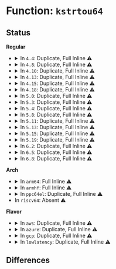 # Function: <code>kstrtou64</code>

## Status
<b>Regular</b>
<ul>
<li>
<details>
<summary>In <code>4.4</code>: Duplicate, Full Inline ⚠️</summary>

**Collision:** Static Duplication

**Inline:** Full

**Transformation:** False

**Instances:**

```
In arch/x86/kernel/cpu/mcheck/mce.c (ffffffff810442af)
Location: include/linux/kernel.h:335
Inline: True
Inline callers:
  - arch/x86/kernel/cpu/mcheck/mce.c:set_bank
  - arch/x86/kernel/cpu/mcheck/mce.c:set_cmci_disabled
  - arch/x86/kernel/cpu/mcheck/mce.c:set_ignore_ce
```
```
In kernel/power/wakelock.c (ffffffff810d63f4)
Location: include/linux/kernel.h:335
Inline: True
Inline callers:
  - kernel/power/wakelock.c:pm_wake_lock
```
</details>
</li>
<li>
<details>
<summary>In <code>4.8</code>: Duplicate, Full Inline ⚠️</summary>

**Collision:** Static Duplication

**Inline:** Full

**Transformation:** False

**Instances:**

```
In arch/x86/kernel/cpu/mcheck/mce.c (ffffffff81044429)
Location: include/linux/kernel.h:342
Inline: True
Inline callers:
  - arch/x86/kernel/cpu/mcheck/mce.c:set_cmci_disabled
  - arch/x86/kernel/cpu/mcheck/mce.c:set_ignore_ce
  - arch/x86/kernel/cpu/mcheck/mce.c:set_bank
```
```
In kernel/power/wakelock.c (ffffffff810db273)
Location: include/linux/kernel.h:342
Inline: True
Inline callers:
  - kernel/power/wakelock.c:pm_wake_lock
```
</details>
</li>
<li>
<details>
<summary>In <code>4.10</code>: Duplicate, Full Inline ⚠️</summary>

**Collision:** Static Duplication

**Inline:** Full

**Transformation:** False

**Instances:**

```
In arch/x86/kernel/cpu/mcheck/mce.c (ffffffff81045f19)
Location: include/linux/kernel.h:344
Inline: True
Inline callers:
  - arch/x86/kernel/cpu/mcheck/mce.c:set_cmci_disabled
  - arch/x86/kernel/cpu/mcheck/mce.c:set_ignore_ce
  - arch/x86/kernel/cpu/mcheck/mce.c:set_bank
```
```
In kernel/power/wakelock.c (ffffffff810e1d43)
Location: include/linux/kernel.h:344
Inline: True
Inline callers:
  - kernel/power/wakelock.c:pm_wake_lock
```
</details>
</li>
<li>
<details>
<summary>In <code>4.13</code>: Duplicate, Full Inline ⚠️</summary>

**Collision:** Static Duplication

**Inline:** Full

**Transformation:** False

**Instances:**

```
In arch/x86/kernel/cpu/mcheck/mce.c (ffffffff81045c09)
Location: include/linux/kernel.h:357
Inline: True
Inline callers:
  - arch/x86/kernel/cpu/mcheck/mce.c:set_cmci_disabled
  - arch/x86/kernel/cpu/mcheck/mce.c:set_ignore_ce
  - arch/x86/kernel/cpu/mcheck/mce.c:set_bank
```
```
In kernel/power/wakelock.c (ffffffff810e0e8d)
Location: include/linux/kernel.h:357
Inline: True
Inline callers:
  - kernel/power/wakelock.c:pm_wake_lock
```
</details>
</li>
<li>
<details>
<summary>In <code>4.15</code>: Duplicate, Full Inline ⚠️</summary>

**Collision:** Static Duplication

**Inline:** Full

**Transformation:** False

**Instances:**

```
In arch/x86/kernel/cpu/mcheck/mce.c (ffffffff81049429)
Location: include/linux/kernel.h:394
Inline: True
Inline callers:
  - arch/x86/kernel/cpu/mcheck/mce.c:set_cmci_disabled
  - arch/x86/kernel/cpu/mcheck/mce.c:set_ignore_ce
  - arch/x86/kernel/cpu/mcheck/mce.c:set_bank
```
```
In kernel/power/wakelock.c (ffffffff810e915d)
Location: include/linux/kernel.h:394
Inline: True
Inline callers:
  - kernel/power/wakelock.c:pm_wake_lock
```
</details>
</li>
<li>
<details>
<summary>In <code>4.18</code>: Duplicate, Full Inline ⚠️</summary>

**Collision:** Static Duplication

**Inline:** Full

**Transformation:** False

**Instances:**

```
In arch/x86/kernel/cpu/mcheck/mce.c (ffffffff8104bc99)
Location: include/linux/kernel.h:410
Inline: True
Inline callers:
  - arch/x86/kernel/cpu/mcheck/mce.c:set_cmci_disabled
  - arch/x86/kernel/cpu/mcheck/mce.c:set_ignore_ce
  - arch/x86/kernel/cpu/mcheck/mce.c:set_bank
```
```
In kernel/power/wakelock.c (ffffffff810f1476)
Location: include/linux/kernel.h:410
Inline: True
Inline callers:
  - kernel/power/wakelock.c:pm_wake_lock
```
</details>
</li>
<li>
<details>
<summary>In <code>5.0</code>: Duplicate, Full Inline ⚠️</summary>

**Collision:** Static Duplication

**Inline:** Full

**Transformation:** False

**Instances:**

```
In arch/x86/kernel/cpu/mce/core.c (ffffffff81049379)
Location: include/linux/kernel.h:443
Inline: True
Inline callers:
  - arch/x86/kernel/cpu/mce/core.c:set_cmci_disabled
  - arch/x86/kernel/cpu/mce/core.c:set_ignore_ce
  - arch/x86/kernel/cpu/mce/core.c:set_bank
```
```
In kernel/power/wakelock.c (ffffffff810fcb06)
Location: include/linux/kernel.h:443
Inline: True
Inline callers:
  - kernel/power/wakelock.c:pm_wake_lock
```
</details>
</li>
<li>
<details>
<summary>In <code>5.3</code>: Duplicate, Full Inline ⚠️</summary>

**Collision:** Static Duplication

**Inline:** Full

**Transformation:** False

**Instances:**

```
In arch/x86/kernel/cpu/intel_epb.c (ffffffff81049a76)
Location: include/linux/kernel.h:402
Inline: True
Inline callers:
  - arch/x86/kernel/cpu/intel_epb.c:energy_perf_bias_store
```
```
In arch/x86/kernel/cpu/mce/core.c (ffffffff8104c1c9)
Location: include/linux/kernel.h:402
Inline: True
Inline callers:
  - arch/x86/kernel/cpu/mce/core.c:set_cmci_disabled
  - arch/x86/kernel/cpu/mce/core.c:set_ignore_ce
  - arch/x86/kernel/cpu/mce/core.c:set_bank
```
```
In kernel/power/wakelock.c (ffffffff8110513b)
Location: include/linux/kernel.h:402
Inline: True
Inline callers:
  - kernel/power/wakelock.c:pm_wake_lock
```
</details>
</li>
<li>
<details>
<summary>In <code>5.4</code>: Duplicate, Full Inline ⚠️</summary>

**Collision:** Static Duplication

**Inline:** Full

**Transformation:** False

**Instances:**

```
In arch/x86/kernel/cpu/intel_epb.c (ffffffff8104a406)
Location: include/linux/kernel.h:406
Inline: True
Inline callers:
  - arch/x86/kernel/cpu/intel_epb.c:energy_perf_bias_store
```
```
In arch/x86/kernel/cpu/mce/core.c (ffffffff8104cb89)
Location: include/linux/kernel.h:406
Inline: True
Inline callers:
  - arch/x86/kernel/cpu/mce/core.c:set_cmci_disabled
  - arch/x86/kernel/cpu/mce/core.c:set_ignore_ce
  - arch/x86/kernel/cpu/mce/core.c:set_bank
```
```
In kernel/power/wakelock.c (ffffffff811114db)
Location: include/linux/kernel.h:406
Inline: True
Inline callers:
  - kernel/power/wakelock.c:pm_wake_lock
```
</details>
</li>
<li>
<details>
<summary>In <code>5.8</code>: Duplicate, Full Inline ⚠️</summary>

**Collision:** Static Duplication

**Inline:** Full

**Transformation:** False

**Instances:**

```
In arch/x86/kernel/cpu/intel_epb.c (ffffffff8104e9a6)
Location: include/linux/kernel.h:395
Inline: True
Inline callers:
  - arch/x86/kernel/cpu/intel_epb.c:energy_perf_bias_store
```
```
In arch/x86/kernel/cpu/mce/core.c (ffffffff81051759)
Location: include/linux/kernel.h:395
Inline: True
Inline callers:
  - arch/x86/kernel/cpu/mce/core.c:set_cmci_disabled
  - arch/x86/kernel/cpu/mce/core.c:set_ignore_ce
  - arch/x86/kernel/cpu/mce/core.c:set_bank
```
```
In kernel/power/wakelock.c (ffffffff8111c5ab)
Location: include/linux/kernel.h:395
Inline: True
Inline callers:
  - kernel/power/wakelock.c:pm_wake_lock
```
</details>
</li>
<li>
<details>
<summary>In <code>5.11</code>: Duplicate, Full Inline ⚠️</summary>

**Collision:** Static Duplication

**Inline:** Full

**Transformation:** False

**Instances:**

```
In arch/x86/kernel/cpu/intel_epb.c (ffffffff8104dcb6)
Location: include/linux/kernel.h:247
Inline: True
Inline callers:
  - arch/x86/kernel/cpu/intel_epb.c:energy_perf_bias_store
```
```
In arch/x86/kernel/cpu/mce/core.c (ffffffff81050a19)
Location: include/linux/kernel.h:247
Inline: True
Inline callers:
  - arch/x86/kernel/cpu/mce/core.c:set_cmci_disabled
  - arch/x86/kernel/cpu/mce/core.c:set_ignore_ce
  - arch/x86/kernel/cpu/mce/core.c:set_bank
```
```
In kernel/power/wakelock.c (ffffffff81116f0b)
Location: include/linux/kernel.h:247
Inline: True
Inline callers:
  - kernel/power/wakelock.c:pm_wake_lock
```
```
In drivers/pwm/sysfs.c (ffffffff816432a9)
Location: include/linux/kernel.h:247
Inline: True
Inline callers:
  - drivers/pwm/sysfs.c:duty_cycle_store
  - drivers/pwm/sysfs.c:period_store
```
</details>
</li>
<li>
<details>
<summary>In <code>5.13</code>: Duplicate, Full Inline ⚠️</summary>

**Collision:** Static Duplication

**Inline:** Full

**Transformation:** False

**Instances:**

```
In arch/x86/kernel/cpu/intel_epb.c (ffffffff8104f946)
Location: include/linux/kernel.h:257
Inline: True
Inline callers:
  - arch/x86/kernel/cpu/intel_epb.c:energy_perf_bias_store
```
```
In arch/x86/kernel/cpu/mce/core.c (ffffffff810523c9)
Location: include/linux/kernel.h:257
Inline: True
Inline callers:
  - arch/x86/kernel/cpu/mce/core.c:set_cmci_disabled
  - arch/x86/kernel/cpu/mce/core.c:set_ignore_ce
  - arch/x86/kernel/cpu/mce/core.c:set_bank
```
```
In kernel/power/wakelock.c (ffffffff8111763b)
Location: include/linux/kernel.h:257
Inline: True
Inline callers:
  - kernel/power/wakelock.c:pm_wake_lock
```
```
In drivers/pwm/sysfs.c (ffffffff816260c9)
Location: include/linux/kernel.h:257
Inline: True
Inline callers:
  - drivers/pwm/sysfs.c:duty_cycle_store
  - drivers/pwm/sysfs.c:period_store
```
</details>
</li>
<li>
<details>
<summary>In <code>5.15</code>: Duplicate, Full Inline ⚠️</summary>

**Collision:** Static Duplication

**Inline:** Full

**Transformation:** False

**Instances:**

```
In arch/x86/kernel/cpu/intel_epb.c (ffffffff81057b80)
Location: include/linux/kstrtox.h:74
Inline: True
Inline callers:
  - arch/x86/kernel/cpu/intel_epb.c:energy_perf_bias_store
```
```
In arch/x86/kernel/cpu/mce/core.c (ffffffff8105a8db)
Location: include/linux/kstrtox.h:74
Inline: True
Inline callers:
  - arch/x86/kernel/cpu/mce/core.c:set_cmci_disabled
  - arch/x86/kernel/cpu/mce/core.c:set_ignore_ce
  - arch/x86/kernel/cpu/mce/core.c:set_bank
```
```
In kernel/power/wakelock.c (ffffffff8113799b)
Location: include/linux/kstrtox.h:74
Inline: True
Inline callers:
  - kernel/power/wakelock.c:pm_wake_lock
```
```
In drivers/pwm/sysfs.c (ffffffff816958b9)
Location: include/linux/kstrtox.h:74
Inline: True
Inline callers:
  - drivers/pwm/sysfs.c:duty_cycle_store
  - drivers/pwm/sysfs.c:period_store
```
</details>
</li>
<li>
<details>
<summary>In <code>5.19</code>: Duplicate, Full Inline ⚠️</summary>

**Collision:** Static Duplication

**Inline:** Full

**Transformation:** False

**Instances:**

```
In arch/x86/kernel/cpu/intel_epb.c (ffffffff8106402c)
Location: include/linux/kstrtox.h:74
Inline: True
Inline callers:
  - arch/x86/kernel/cpu/intel_epb.c:energy_perf_bias_store
```
```
In arch/x86/kernel/cpu/mce/core.c (ffffffff810675a3)
Location: include/linux/kstrtox.h:74
Inline: True
Inline callers:
  - arch/x86/kernel/cpu/mce/core.c:set_cmci_disabled
  - arch/x86/kernel/cpu/mce/core.c:set_ignore_ce
  - arch/x86/kernel/cpu/mce/core.c:set_bank
```
```
In kernel/power/wakelock.c (ffffffff81159fe8)
Location: include/linux/kstrtox.h:74
Inline: True
Inline callers:
  - kernel/power/wakelock.c:pm_wake_lock
```
```
In drivers/pwm/sysfs.c (ffffffff817b6627)
Location: include/linux/kstrtox.h:74
Inline: True
Inline callers:
  - drivers/pwm/sysfs.c:duty_cycle_store
  - drivers/pwm/sysfs.c:period_store
```
</details>
</li>
<li>
<details>
<summary>In <code>6.2</code>: Duplicate, Full Inline ⚠️</summary>

**Collision:** Static Duplication

**Inline:** Full

**Transformation:** False

**Instances:**

```
In arch/x86/kernel/cpu/intel_epb.c (ffffffff810731ac)
Location: include/linux/kstrtox.h:74
Inline: True
Inline callers:
  - arch/x86/kernel/cpu/intel_epb.c:energy_perf_bias_store
```
```
In arch/x86/kernel/cpu/mce/core.c (ffffffff81076b83)
Location: include/linux/kstrtox.h:74
Inline: True
Inline callers:
  - arch/x86/kernel/cpu/mce/core.c:set_cmci_disabled
  - arch/x86/kernel/cpu/mce/core.c:set_ignore_ce
  - arch/x86/kernel/cpu/mce/core.c:set_bank
```
```
In kernel/power/wakelock.c (ffffffff8118c2b8)
Location: include/linux/kstrtox.h:74
Inline: True
Inline callers:
  - kernel/power/wakelock.c:pm_wake_lock
```
```
In drivers/pwm/sysfs.c (ffffffff818d0bd7)
Location: include/linux/kstrtox.h:74
Inline: True
Inline callers:
  - drivers/pwm/sysfs.c:duty_cycle_store
  - drivers/pwm/sysfs.c:period_store
```
```
In drivers/acpi/utils.c (ffffffff8195671a)
Location: include/linux/kstrtox.h:74
Inline: True
Inline callers:
  - drivers/acpi/utils.c:acpi_dev_uid_to_integer
```
</details>
</li>
<li>
<details>
<summary>In <code>6.5</code>: Duplicate, Full Inline ⚠️</summary>

**Collision:** Static Duplication

**Inline:** Full

**Transformation:** False

**Instances:**

```
In arch/x86/kernel/cpu/intel_epb.c (ffffffff81074d8c)
Location: include/linux/kstrtox.h:74
Inline: True
Inline callers:
  - arch/x86/kernel/cpu/intel_epb.c:energy_perf_bias_store
```
```
In arch/x86/kernel/cpu/mce/core.c (ffffffff81078e03)
Location: include/linux/kstrtox.h:74
Inline: True
Inline callers:
  - arch/x86/kernel/cpu/mce/core.c:set_cmci_disabled
  - arch/x86/kernel/cpu/mce/core.c:set_ignore_ce
  - arch/x86/kernel/cpu/mce/core.c:set_bank
```
```
In kernel/power/wakelock.c (ffffffff8119d9d8)
Location: include/linux/kstrtox.h:74
Inline: True
Inline callers:
  - kernel/power/wakelock.c:pm_wake_lock
```
```
In drivers/pwm/sysfs.c (ffffffff81913b67)
Location: include/linux/kstrtox.h:74
Inline: True
Inline callers:
  - drivers/pwm/sysfs.c:duty_cycle_store
  - drivers/pwm/sysfs.c:period_store
```
```
In drivers/acpi/utils.c (ffffffff8199cb1a)
Location: include/linux/kstrtox.h:74
Inline: True
Inline callers:
  - drivers/acpi/utils.c:acpi_dev_uid_to_integer
```
</details>
</li>
<li>
<details>
<summary>In <code>6.8</code>: Duplicate, Full Inline ⚠️</summary>

**Collision:** Static Duplication

**Inline:** Full

**Transformation:** False

**Instances:**

```
In arch/x86/kernel/cpu/intel_epb.c (ffffffff8107c25c)
Location: include/linux/kstrtox.h:74
Inline: True
Inline callers:
  - arch/x86/kernel/cpu/intel_epb.c:energy_perf_bias_store
```
```
In arch/x86/kernel/cpu/mce/core.c (ffffffff810803b3)
Location: include/linux/kstrtox.h:74
Inline: True
Inline callers:
  - arch/x86/kernel/cpu/mce/core.c:set_cmci_disabled
  - arch/x86/kernel/cpu/mce/core.c:set_ignore_ce
  - arch/x86/kernel/cpu/mce/core.c:set_bank
```
```
In kernel/power/wakelock.c (ffffffff811acb48)
Location: include/linux/kstrtox.h:74
Inline: True
Inline callers:
  - kernel/power/wakelock.c:pm_wake_lock
```
```
In kernel/cgroup/misc.c (ffffffff8124f2e8)
Location: include/linux/kstrtox.h:74
Inline: True
Inline callers:
  - kernel/cgroup/misc.c:misc_cg_max_write
```
```
In drivers/pwm/sysfs.c (ffffffff8195baa7)
Location: include/linux/kstrtox.h:74
Inline: True
Inline callers:
  - drivers/pwm/sysfs.c:duty_cycle_store
  - drivers/pwm/sysfs.c:period_store
```
```
In drivers/acpi/utils.c (ffffffff819e4b8a)
Location: include/linux/kstrtox.h:74
Inline: True
Inline callers:
  - drivers/acpi/utils.c:acpi_dev_uid_to_integer
```
</details>
</li>
</ul>
<b>Arch</b>
<ul>
<li>
<details>
<summary>In <code>arm64</code>: Full Inline ⚠️</summary>

**Collision:** Unique Static

**Inline:** Full

**Transformation:** False

**Instances:**

```
In kernel/power/wakelock.c (ffff800010171960)
Location: include/linux/kernel.h:406
Inline: True
Inline callers:
  - kernel/power/wakelock.c:pm_wake_lock
```
</details>
</li>
<li>
<details>
<summary>In <code>armhf</code>: Full Inline ⚠️</summary>

**Collision:** Unique Static

**Inline:** Full

**Transformation:** False

**Instances:**

```
In kernel/power/wakelock.c (c03c42cc)
Location: include/linux/kernel.h:406
Inline: True
Inline callers:
  - kernel/power/wakelock.c:pm_wake_lock
```
</details>
</li>
<li>
<details>
<summary>In <code>ppc64el</code>: Duplicate, Full Inline ⚠️</summary>

**Collision:** Static Duplication

**Inline:** Full

**Transformation:** False

**Instances:**

```
In arch/powerpc/platforms/pseries/mobility.c (c0000000000f49cc)
Location: include/linux/kernel.h:406
Inline: True
Inline callers:
  - arch/powerpc/platforms/pseries/mobility.c:migration_store
```
```
In kernel/power/wakelock.c (c0000000001ca0d0)
Location: include/linux/kernel.h:406
Inline: True
Inline callers:
  - kernel/power/wakelock.c:pm_wake_lock
```
</details>
</li>
<li>
In <code>riscv64</code>: Absent ⚠️
</li>
</ul>
<b>Flavor</b>
<ul>
<li>
<details>
<summary>In <code>aws</code>: Duplicate, Full Inline ⚠️</summary>

**Collision:** Static Duplication

**Inline:** Full

**Transformation:** False

**Instances:**

```
In arch/x86/kernel/cpu/intel_epb.c (ffffffff8104a576)
Location: include/linux/kernel.h:406
Inline: True
Inline callers:
  - arch/x86/kernel/cpu/intel_epb.c:energy_perf_bias_store
```
```
In arch/x86/kernel/cpu/mce/core.c (ffffffff8104ccf9)
Location: include/linux/kernel.h:406
Inline: True
Inline callers:
  - arch/x86/kernel/cpu/mce/core.c:set_cmci_disabled
  - arch/x86/kernel/cpu/mce/core.c:set_ignore_ce
  - arch/x86/kernel/cpu/mce/core.c:set_bank
```
```
In kernel/power/wakelock.c (ffffffff81109abb)
Location: include/linux/kernel.h:406
Inline: True
Inline callers:
  - kernel/power/wakelock.c:pm_wake_lock
```
</details>
</li>
<li>
<details>
<summary>In <code>azure</code>: Duplicate, Full Inline ⚠️</summary>

**Collision:** Static Duplication

**Inline:** Full

**Transformation:** False

**Instances:**

```
In arch/x86/kernel/cpu/intel_epb.c (ffffffff81039986)
Location: include/linux/kernel.h:406
Inline: True
Inline callers:
  - arch/x86/kernel/cpu/intel_epb.c:energy_perf_bias_store
```
```
In arch/x86/kernel/cpu/mce/core.c (ffffffff8103c179)
Location: include/linux/kernel.h:406
Inline: True
Inline callers:
  - arch/x86/kernel/cpu/mce/core.c:set_cmci_disabled
  - arch/x86/kernel/cpu/mce/core.c:set_ignore_ce
  - arch/x86/kernel/cpu/mce/core.c:set_bank
```
```
In kernel/power/wakelock.c (ffffffff810fa99b)
Location: include/linux/kernel.h:406
Inline: True
Inline callers:
  - kernel/power/wakelock.c:pm_wake_lock
```
</details>
</li>
<li>
<details>
<summary>In <code>gcp</code>: Duplicate, Full Inline ⚠️</summary>

**Collision:** Static Duplication

**Inline:** Full

**Transformation:** False

**Instances:**

```
In arch/x86/kernel/cpu/intel_epb.c (ffffffff8104a3b6)
Location: include/linux/kernel.h:406
Inline: True
Inline callers:
  - arch/x86/kernel/cpu/intel_epb.c:energy_perf_bias_store
```
```
In arch/x86/kernel/cpu/mce/core.c (ffffffff8104cb39)
Location: include/linux/kernel.h:406
Inline: True
Inline callers:
  - arch/x86/kernel/cpu/mce/core.c:set_cmci_disabled
  - arch/x86/kernel/cpu/mce/core.c:set_ignore_ce
  - arch/x86/kernel/cpu/mce/core.c:set_bank
```
```
In kernel/power/wakelock.c (ffffffff811079ab)
Location: include/linux/kernel.h:406
Inline: True
Inline callers:
  - kernel/power/wakelock.c:pm_wake_lock
```
</details>
</li>
<li>
<details>
<summary>In <code>lowlatency</code>: Duplicate, Full Inline ⚠️</summary>

**Collision:** Static Duplication

**Inline:** Full

**Transformation:** False

**Instances:**

```
In arch/x86/kernel/cpu/intel_epb.c (ffffffff8104b7c6)
Location: include/linux/kernel.h:406
Inline: True
Inline callers:
  - arch/x86/kernel/cpu/intel_epb.c:energy_perf_bias_store
```
```
In arch/x86/kernel/cpu/mce/core.c (ffffffff8104df49)
Location: include/linux/kernel.h:406
Inline: True
Inline callers:
  - arch/x86/kernel/cpu/mce/core.c:set_cmci_disabled
  - arch/x86/kernel/cpu/mce/core.c:set_ignore_ce
  - arch/x86/kernel/cpu/mce/core.c:set_bank
```
```
In kernel/power/wakelock.c (ffffffff81112d5b)
Location: include/linux/kernel.h:406
Inline: True
Inline callers:
  - kernel/power/wakelock.c:pm_wake_lock
```
</details>
</li>
</ul>

## Differences
